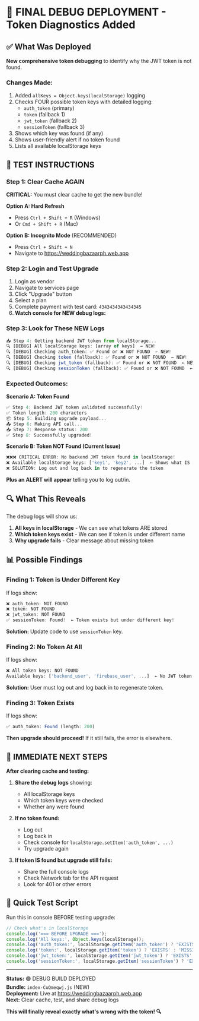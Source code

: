 # 🎯 FINAL DEBUG DEPLOYMENT - Token Diagnostics Added

## ✅ What Was Deployed

**New comprehensive token debugging** to identify why the JWT token is not found.

### Changes Made:
1. Added `allKeys = Object.keys(localStorage)` logging
2. Checks FOUR possible token keys with detailed logging:
   - `auth_token` (primary)
   - `token` (fallback 1)
   - `jwt_token` (fallback 2)
   - `sessionToken` (fallback 3)
3. Shows which key was found (if any)
4. Shows user-friendly alert if no token found
5. Lists all available localStorage keys

## 🧪 TEST INSTRUCTIONS

### Step 1: Clear Cache AGAIN
**CRITICAL:** You must clear cache to get the new bundle!

**Option A: Hard Refresh**
- Press `Ctrl + Shift + R` (Windows)
- Or `Cmd + Shift + R` (Mac)

**Option B: Incognito Mode** (RECOMMENDED)
- Press `Ctrl + Shift + N`
- Navigate to https://weddingbazaarph.web.app

### Step 2: Login and Test Upgrade

1. Login as vendor
2. Navigate to services page
3. Click "Upgrade" button
4. Select a plan
5. Complete payment with test card: `4343434343434345`
6. **Watch console for NEW debug logs:**

### Step 3: Look for These NEW Logs

```javascript
📥 Step 4: Getting backend JWT token from localStorage...
🔍 [DEBUG] All localStorage keys: [array of keys]  ← NEW!
🔍 [DEBUG] Checking auth_token: ✅ Found or ❌ NOT FOUND  ← NEW!
🔍 [DEBUG] Checking token (fallback): ✅ Found or ❌ NOT FOUND  ← NEW!
🔍 [DEBUG] Checking jwt_token (fallback): ✅ Found or ❌ NOT FOUND  ← NEW!
🔍 [DEBUG] Checking sessionToken (fallback): ✅ Found or ❌ NOT FOUND  ← NEW!
```

### Expected Outcomes:

**Scenario A: Token Found**
```javascript
✅ Step 4: Backend JWT token validated successfully!
✅ Token length: 200 characters
📦 Step 5: Building upgrade payload...
📤 Step 6: Making API call...
📥 Step 7: Response status: 200
✅ Step 8: Successfully upgraded!
```

**Scenario B: Token NOT Found (Current Issue)**
```javascript
❌❌❌ CRITICAL ERROR: No backend JWT token found in localStorage!
❌ Available localStorage keys: ['key1', 'key2', ...]  ← Shows what IS in storage
❌ SOLUTION: Log out and log back in to regenerate the token
```

**Plus an ALERT will appear** telling you to log out/in.

## 🔍 What This Reveals

The debug logs will show us:

1. **All keys in localStorage** - We can see what tokens ARE stored
2. **Which token keys exist** - We can see if token is under different name
3. **Why upgrade fails** - Clear message about missing token

## 📊 Possible Findings

### Finding 1: Token is Under Different Key
If logs show:
```javascript
❌ auth_token: NOT FOUND
❌ token: NOT FOUND
❌ jwt_token: NOT FOUND
✅ sessionToken: Found!  ← Token exists but under different key!
```

**Solution:** Update code to use `sessionToken` key.

### Finding 2: No Token At All
If logs show:
```javascript
❌ All token keys: NOT FOUND
Available keys: ['backend_user', 'firebase_user', ...]  ← No JWT token!
```

**Solution:** User must log out and log back in to regenerate token.

### Finding 3: Token Exists
If logs show:
```javascript
✅ auth_token: Found (length: 200)
```

**Then upgrade should proceed!** If it still fails, the error is elsewhere.

## 🎯 IMMEDIATE NEXT STEPS

**After clearing cache and testing:**

1. **Share the debug logs** showing:
   - All localStorage keys
   - Which token keys were checked
   - Whether any were found

2. **If no token found:**
   - Log out
   - Log back in
   - Check console for `localStorage.setItem('auth_token', ...)`
   - Try upgrade again

3. **If token IS found but upgrade still fails:**
   - Share the full console logs
   - Check Network tab for the API request
   - Look for 401 or other errors

## 📝 Quick Test Script

Run this in console BEFORE testing upgrade:

```javascript
// Check what's in localStorage
console.log('=== BEFORE UPGRADE ===');
console.log('All keys:', Object.keys(localStorage));
console.log('auth_token:', localStorage.getItem('auth_token') ? 'EXISTS' : 'MISSING');
console.log('token:', localStorage.getItem('token') ? 'EXISTS' : 'MISSING');
console.log('jwt_token:', localStorage.getItem('jwt_token') ? 'EXISTS' : 'MISSING');
console.log('sessionToken:', localStorage.getItem('sessionToken') ? 'EXISTS' : 'MISSING');
```

---

**Status:** 🟢 DEBUG BUILD DEPLOYED  
**Bundle:** `index-CuQmeqwj.js` (NEW)  
**Deployment:** Live at https://weddingbazaarph.web.app  
**Next:** Clear cache, test, and share debug logs  

**This will finally reveal exactly what's wrong with the token! 🔍**
